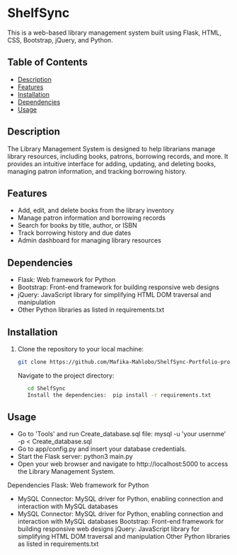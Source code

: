 # ShelfSync

This is a web-based library management system built using Flask, HTML, CSS, Bootstrap, jQuery, and Python.

## Table of Contents
- [Description](#description)
- [Features](#features)
- [Installation](#installation)
- [Dependencies](#dependencies)
- [Usage](#Usage)


## Description
The Library Management System is designed to help librarians manage library resources, including books, patrons, borrowing records, and more. It provides an intuitive interface for adding, updating, and deleting books, managing patron information, and tracking borrowing history.

## Features
- Add, edit, and delete books from the library inventory
- Manage patron information and borrowing records
- Search for books by title, author, or ISBN
- Track borrowing history and due dates
- Admin dashboard for managing library resources

## Dependencies
- Flask: Web framework for Python
- Bootstrap: Front-end framework for building responsive web designs
- jQuery: JavaScript library for simplifying HTML DOM traversal and manipulation
- Other Python libraries as listed in requirements.txt

## Installation
1. Clone the repository to your local machine:
   ```bash
   git clone https://github.com/Mafika-Mahlobo/ShelfSync-Portfolio-project.git
   ```
   Navigate to the project directory:
   ```bash
      cd ShelfSync
      Install the dependencies:  pip install -r requirements.txt
   ```

## Usage
- Go to 'Tools' and run Create_database.sql file: mysql -u 'your usernme' -p < Create_database.sql
- Go to app/config.py and insert your database credentials.
- Start the Flask server: python3 main.py
- Open your web browser and navigate to http://localhost:5000 to access the Library Management System.

Dependencies
Flask: Web framework for Python
- MySQL Connector: MySQL driver for Python, enabling connection and interaction with MySQL databases
- MySQL Connector: MySQL driver for Python, enabling connection and interaction with MySQL databases
Bootstrap: Front-end framework for building responsive web designs
jQuery: JavaScript library for simplifying HTML DOM traversal and manipulation
Other Python libraries as listed in requirements.txt



